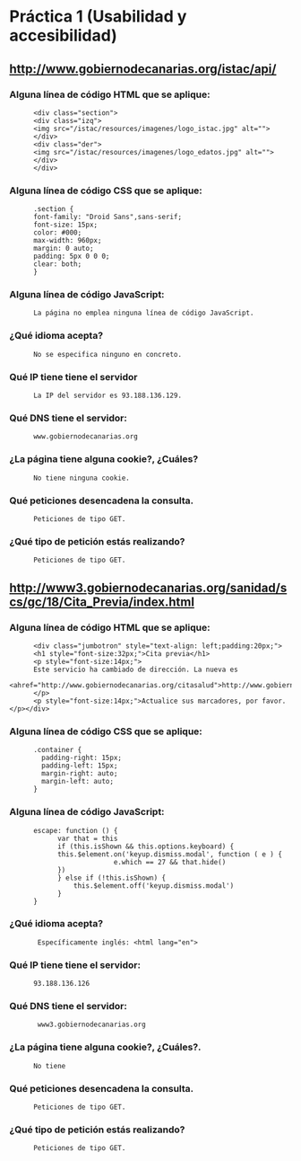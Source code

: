 # Práctica 1 (Usabilidad y accesibilidad)

## http://www.gobiernodecanarias.org/istac/api/

### Alguna línea de código HTML que se aplique:
          <div class="section">
          <div class="izq">   	 
          <img src="/istac/resources/imagenes/logo_istac.jpg" alt="">    
          </div>    
          <div class="der">   	 
          <img src="/istac/resources/imagenes/logo_edatos.jpg" alt="">    
          </div>
          </div>

### Alguna línea de código CSS que se aplique:
          .section {
          font-family: "Droid Sans",sans-serif;
          font-size: 15px;
          color: #000;
          max-width: 960px;
          margin: 0 auto;
          padding: 5px 0 0 0;
          clear: both;
          }

### Alguna línea de código JavaScript:
          La página no emplea ninguna línea de código JavaScript.

### ¿Qué idioma acepta?
          No se especifica ninguno en concreto.

### Qué IP tiene tiene el servidor
          La IP del servidor es 93.188.136.129.

### Qué DNS tiene el servidor:
          www.gobiernodecanarias.org

### ¿La página tiene alguna cookie?, ¿Cuáles?
          No tiene ninguna cookie.
          
### Qué peticiones desencadena la consulta.
          Peticiones de tipo GET.

### ¿Qué tipo de petición estás realizando?
          Peticiones de tipo GET.


## http://www3.gobiernodecanarias.org/sanidad/scs/gc/18/Cita_Previa/index.html

### Alguna línea de código HTML que se aplique:
          <div class="jumbotron" style="text-align: left;padding:20px;">
          <h1 style="font-size:32px;">Cita previa</h1>
          <p style="font-size:14px;">
          Este servicio ha cambiado de dirección. La nueva es 
          <ahref="http://www.gobiernodecanarias.org/citasalud">http://www.gobiernodecanarias.org/citasalud</a>.
          </p>
          <p style="font-size:14px;">Actualice sus marcadores, por favor.</p></div>


### Alguna línea de código CSS que se aplique:
          .container {
          	padding-right: 15px;
          	padding-left: 15px;
          	margin-right: auto;
          	margin-left: auto;
          }

### Alguna línea de código JavaScript:
          escape: function () {
               	var that = this
              	if (this.isShown && this.options.keyboard) {
               	this.$element.on('keyup.dismiss.modal', function ( e ) {
                 	          e.which == 27 && that.hide()
               	})
              	} else if (!this.isShown) {
                	this.$element.off('keyup.dismiss.modal')
              	}
          }

### ¿Qué idioma acepta?
           Específicamente inglés: <html lang="en">
 
### Qué IP tiene tiene el servidor:
          93.188.136.126

### Qué DNS tiene el servidor:
           www3.gobiernodecanarias.org

### ¿La página tiene alguna cookie?, ¿Cuáles?.
          No tiene

### Qué peticiones desencadena la consulta.
          Peticiones de tipo GET.

### ¿Qué tipo de petición estás realizando?
          Peticiones de tipo GET.


